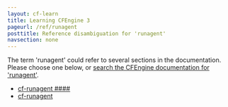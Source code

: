 ```yaml
---
layout: cf-learn
title: Learning CFEngine 3
pageurl: /ref/runagent
posttitle: Reference disambiguation for 'runagent'
navsection: none
---
```


The term 'runagent' could refer to several sections in the documentation. Please choose one below, or
[search the CFEngine documentation for 'runagent'](http://cfengine.com/docs/latest/search.html?q=runagent).

- [cf-runagent \#\#\#\#](http://cfengine.com/docs/latest/guide-introduction.html#cf-runagent-####)
- [cf-runagent](http://cfengine.com/docs/latest/reference-components-cf-runagent.html#cf-runagent)
